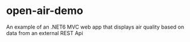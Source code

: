 # open-air-demo
An example of an .NET6 MVC web app that displays air quality based on data from an external REST Api
